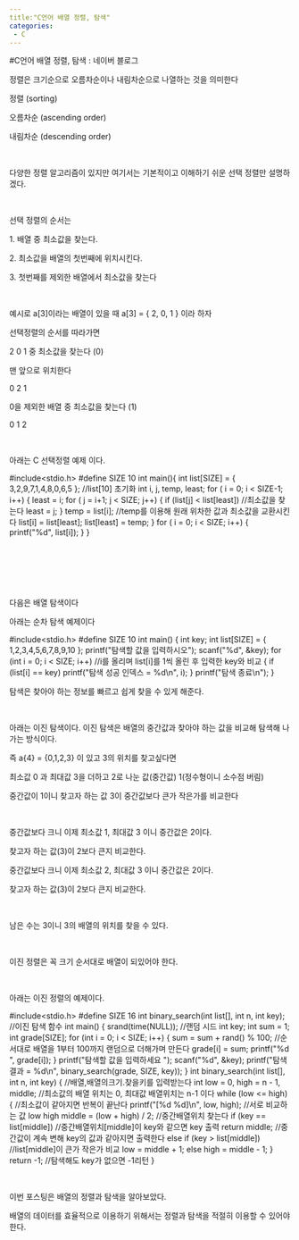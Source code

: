 ```yaml
---
title:"C언어 배열 정렬, 탐색"
categories:
 - C
---
```

#C언어 배열 정렬, 탐색 : 네이버 블로그
<div class="wrap_rabbit pcol2 _param(1) _postViewArea221550092318" id="post-view221550092318">
<!-- Rabbit HTML --><div class="se-viewer se-theme-default" lang="ko-KR">
<!-- SE_DOC_HEADER_END -->
<div class="se-main-container">
<div class="se-component se-text se-l-default" id="SE-37aa7811-6f18-4cf1-a0ab-3949677a1d21">
<div class="se-component-content">
<div class="se-section se-section-text se-l-default">
<div class="se-module se-module-text"><!-- SE-TEXT { --><p class="se-text-paragraph se-text-paragraph-align-" id="SE-2bbfc3f9-2292-47e3-88fc-c3decba0979b" style=""><span class="se-fs- se-ff-" id="SE-cd0f54fe-8271-11e9-816c-8da86df871d8" style="">정렬은 크기순으로 오름차순이나 내림차순으로 나열하는 것을 의미한다</span></p><!-- } SE-TEXT --><!-- SE-TEXT { --><p class="se-text-paragraph se-text-paragraph-align-" id="SE-5702a52a-4a02-448e-ad43-2af0abad6e29" style=""><span class="se-fs- se-ff-" id="SE-cd0f54ff-8271-11e9-816c-1d71f1c756ca" style="">정렬 (sorting)</span></p><!-- } SE-TEXT --><!-- SE-TEXT { --><p class="se-text-paragraph se-text-paragraph-align-" id="SE-ff65ebd7-04c2-4149-a791-144d9c42fe62" style=""><span class="se-fs- se-ff-" id="SE-cd0f7c10-8271-11e9-816c-810d3931b6c6" style="">오름차순 (ascending order)</span></p><!-- } SE-TEXT --><!-- SE-TEXT { --><p class="se-text-paragraph se-text-paragraph-align-" id="SE-b9527ecb-4d21-4402-b1bb-43b3ab164a14" style=""><span class="se-fs- se-ff-" id="SE-cd0f7c11-8271-11e9-816c-7990438ec3f4" style="">내림차순 (descending order)</span></p><!-- } SE-TEXT --><!-- SE-TEXT { --><p class="se-text-paragraph se-text-paragraph-align-" id="SE-878f6928-ac67-4f60-be6b-576e53f11a25" style=""><span class="se-fs- se-ff-" id="SE-cd0f7c12-8271-11e9-816c-d919755ebab5" style="">​</span></p><!-- } SE-TEXT --><!-- SE-TEXT { --><p class="se-text-paragraph se-text-paragraph-align-" id="SE-0ae9df2e-87f5-484f-b1b0-07397784d1e3" style=""><span class="se-fs- se-ff-" id="SE-cd0f7c13-8271-11e9-816c-ef8d62002df5" style="">다양한 정렬 알고리즘이 있지만 여기서는 기본적이고 이해하기 쉬운 선택 정렬만 설명하겠다.</span></p><!-- } SE-TEXT --><!-- SE-TEXT { --><p class="se-text-paragraph se-text-paragraph-align-" id="SE-7f128383-68aa-41a1-85a3-a2c079c158c6" style=""><span class="se-fs- se-ff-" id="SE-cd0f7c14-8271-11e9-816c-771832a08292" style="">​</span></p><!-- } SE-TEXT --><!-- SE-TEXT { --><p class="se-text-paragraph se-text-paragraph-align-" id="SE-13cac147-8065-49bb-a6b1-44a51617e40e" style=""><span class="se-fs- se-ff-" id="SE-cd0f7c15-8271-11e9-816c-517359f14f10" style="">선택 정렬의 순서는</span></p><!-- } SE-TEXT --><!-- SE-TEXT { --><p class="se-text-paragraph se-text-paragraph-align-" id="SE-77d24830-5ddf-4ac3-a34c-3f1bfc93ea8e" style=""><span class="se-fs- se-ff-" id="SE-cd0fa326-8271-11e9-816c-ef614ae6ce86" style="">1. 배열 중 최소값을 찾는다.</span></p><!-- } SE-TEXT --><!-- SE-TEXT { --><p class="se-text-paragraph se-text-paragraph-align-" id="SE-390f6554-264c-4316-b4b1-5701cf9af924" style=""><span class="se-fs- se-ff-" id="SE-cd0fa327-8271-11e9-816c-9f46c86ded29" style="">2. 최소값을 배열의 첫번째에 위치시킨다.</span></p><!-- } SE-TEXT --><!-- SE-TEXT { --><p class="se-text-paragraph se-text-paragraph-align-" id="SE-b45ec393-bd3c-459e-8cec-7f9ae44bb134" style=""><span class="se-fs- se-ff-" id="SE-cd0fa328-8271-11e9-816c-a17a4583aaf8" style="">3. 첫번째를 제외한 배열에서 최소값을 찾는다</span></p><!-- } SE-TEXT --><!-- SE-TEXT { --><p class="se-text-paragraph se-text-paragraph-align-" id="SE-631dacd7-655b-4449-8d8f-71daf006a563" style=""><span class="se-fs- se-ff-" id="SE-cd0fca39-8271-11e9-816c-afa05abf84dc" style="">​</span></p><!-- } SE-TEXT --><!-- SE-TEXT { --><p class="se-text-paragraph se-text-paragraph-align-" id="SE-90c204b9-450e-4410-910f-41d14eb12e10" style=""><span class="se-fs- se-ff-" id="SE-cd0fca3a-8271-11e9-816c-a3cefec0855a" style="">예시로 a[3]이라는 배열이 있을 때 a[3] = { 2, 0, 1 } 이라 하자</span></p><!-- } SE-TEXT --><!-- SE-TEXT { --><p class="se-text-paragraph se-text-paragraph-align-" id="SE-8c9a55e7-c645-4db6-a06b-5245e4e811f7" style=""><span class="se-fs- se-ff-" id="SE-cd0fca3b-8271-11e9-816c-5d5a3170664b" style="">선택정렬의 순서를 따라가면</span></p><!-- } SE-TEXT --><!-- SE-TEXT { --><p class="se-text-paragraph se-text-paragraph-align-" id="SE-1a2acad2-0f89-42d3-9b96-d3910e38ad96" style=""><span class="se-fs- se-ff-" id="SE-cd0fca3c-8271-11e9-816c-bbe71587ddad" style="">2 0 1 중 최소값을 찾는다 (0)</span></p><!-- } SE-TEXT --><!-- SE-TEXT { --><p class="se-text-paragraph se-text-paragraph-align-" id="SE-8a460328-de6c-4ccc-9e3f-c1d50718569d" style=""><span class="se-fs- se-ff-" id="SE-cd0ff14d-8271-11e9-816c-1da116c28b9b" style="">맨 앞으로 위치한다</span></p><!-- } SE-TEXT --><!-- SE-TEXT { --><p class="se-text-paragraph se-text-paragraph-align-" id="SE-b0af870e-cb7e-4137-874d-98342369dfbd" style=""><span class="se-fs- se-ff-" id="SE-cd0ff14e-8271-11e9-816c-d5c0a3fa08f3" style="">0 2 1</span></p><!-- } SE-TEXT --><!-- SE-TEXT { --><p class="se-text-paragraph se-text-paragraph-align-" id="SE-b95f8669-1e18-41e7-9840-089fd24ca5ab" style=""><span class="se-fs- se-ff-" id="SE-cd0ff14f-8271-11e9-816c-1380eb3783c1" style="">0을 제외한 배열 중 최소값을 찾는다 (1)</span></p><!-- } SE-TEXT --><!-- SE-TEXT { --><p class="se-text-paragraph se-text-paragraph-align-" id="SE-44e87867-497e-493e-ad15-c6b8534bd5bc" style=""><span class="se-fs- se-ff-" id="SE-cd0ff150-8271-11e9-816c-dbe88cc6a05f" style="">0 1 2</span></p><!-- } SE-TEXT --><!-- SE-TEXT { --><p class="se-text-paragraph se-text-paragraph-align-" id="SE-391ba221-96f1-4006-ad54-9879348c6611" style=""><span class="se-fs- se-ff-" id="SE-cd0ff151-8271-11e9-816c-b7ac1318886a" style="">​</span></p><!-- } SE-TEXT --><!-- SE-TEXT { --><p class="se-text-paragraph se-text-paragraph-align-" id="SE-2b416a3c-94d1-40fc-a41b-8142a62b808f" style=""><span class="se-fs- se-ff-" id="SE-cd101862-8271-11e9-816c-bb1302aeedc5" style="">아래는 C 선택정렬 예제 이다.</span></p><!-- } SE-TEXT --></div>
</div>
</div>
</div> <div class="se-component se-code se-l-default" id="SE-0f4202e2-e94e-44ea-808b-f1f9feda34bc">
<div class="se-component-content">
<div class="se-section se-section-code se-l-default">
<div class="se-module se-module-code se-fs-fs13">
<div class="se-code-source">
<div class="__se_code_view language-javascript">#include&lt;stdio.h&gt;
#define SIZE 10
int main(){
	int list[SIZE] = { 3,2,9,7,1,4,8,0,6,5 }; //list[10] 초기화
	int i, j, temp, least;
	for ( i = 0; i &lt; SIZE-1; i++)
	{
		least = i;
		for ( j = i+1; j &lt; SIZE; j++)
		{
			if (list[j] &lt; list[least]) //최소값을 찾는다
				least = j;
		}
		temp = list[i]; //temp를 이용해 원래 위차한 값과 최소값을 교환시킨다
		list[i] = list[least];
		list[least] = temp;
	}
	for ( i = 0; i &lt; SIZE; i++)
	{
		printf("%d", list[i]);
	}
}</div>
</div>
</div>
</div>
</div>
<script class="__se_module_data" data-module='{"type":"v2_code", "id" : "SE-0f4202e2-e94e-44ea-808b-f1f9feda34bc"}' type="text/data"></script>
</div> <div class="se-component se-text se-l-default" id="SE-fae5e575-1d46-45bf-bb63-fdeb10d55c0d">
<div class="se-component-content">
<div class="se-section se-section-text se-l-default">
<div class="se-module se-module-text"><!-- SE-TEXT { --><p class="se-text-paragraph se-text-paragraph-align-" id="SE-fd496655-81ac-47ba-bff3-f7f774cdaf03" style=""><span class="se-fs- se-ff-" id="SE-cd103f73-8271-11e9-816c-6f3e695da92e" style="">​</span></p><!-- } SE-TEXT --><!-- SE-TEXT { --><p class="se-text-paragraph se-text-paragraph-align-" id="SE-cc50a736-fd80-4719-b2c8-31bcef3eff2a" style=""><span class="se-fs- se-ff-" id="SE-cd106684-8271-11e9-816c-01fa8a446a1a" style="">​</span></p><!-- } SE-TEXT --><!-- SE-TEXT { --><p class="se-text-paragraph se-text-paragraph-align-" id="SE-8edaeb8e-7ab6-4479-8305-bcafd69f40a9" style=""><span class="se-fs- se-ff-" id="SE-cd106685-8271-11e9-816c-512645e2a9e8" style="">​</span></p><!-- } SE-TEXT --><!-- SE-TEXT { --><p class="se-text-paragraph se-text-paragraph-align-" id="SE-a00e2d7c-738f-4c4d-a642-864d5da50617" style=""><span class="se-fs- se-ff-" id="SE-cd106686-8271-11e9-816c-bdd0ec82c0db" style="">다음은 배열 탐색이다</span></p><!-- } SE-TEXT --><!-- SE-TEXT { --><p class="se-text-paragraph se-text-paragraph-align-" id="SE-97500d3f-57ec-4a55-8772-cbd0b2376c2b" style=""><span class="se-fs- se-ff-" id="SE-cd106687-8271-11e9-816c-8176a1c1dd0f" style="">아래는 순차 탐색 예제이다</span></p><!-- } SE-TEXT --></div>
</div>
</div>
</div> <div class="se-component se-code se-l-default" id="SE-eb9aa2d3-ee60-40e3-81cb-b5a16987cc44">
<div class="se-component-content">
<div class="se-section se-section-code se-l-default">
<div class="se-module se-module-code se-fs-fs13">
<div class="se-code-source">
<div class="__se_code_view language-javascript">#include&lt;stdio.h&gt;
#define SIZE 10
int main() {
	int key;
	int list[SIZE] = { 1,2,3,4,5,6,7,8,9,10 };
	printf("탐색할 값을 입력하시오");
	scanf("%d", &amp;key);
	for (int i = 0; i &lt; SIZE; i++) //i를 올리며 list[i]를 1씩 올린 후 입력한 key와 비교
	{
		if (list[i] == key)
			printf("탐색 성공 인덱스 = %d\n", i);
	}
	printf("탐색 종료\n");
}</div>
</div>
</div>
</div>
</div>
<script class="__se_module_data" data-module='{"type":"v2_code", "id" : "SE-eb9aa2d3-ee60-40e3-81cb-b5a16987cc44"}' type="text/data"></script>
</div> <div class="se-component se-text se-l-default" id="SE-80d26679-c9e6-4916-b703-774ffd87b2c7">
<div class="se-component-content">
<div class="se-section se-section-text se-l-default">
<div class="se-module se-module-text"><!-- SE-TEXT { --><p class="se-text-paragraph se-text-paragraph-align-" id="SE-fc5437e8-95ce-4571-9500-2c3e6cd9aa3b" style=""><span class="se-fs- se-ff-" id="SE-cd108d98-8271-11e9-816c-8376a8111154" style="">탐색은 찾아야 하는 정보를 빠르고 쉽게 찾을 수 있게 해준다.</span></p><!-- } SE-TEXT --><!-- SE-TEXT { --><p class="se-text-paragraph se-text-paragraph-align-" id="SE-9210bb66-7278-4fdc-bf75-adc96a6156e8" style=""><span class="se-fs- se-ff-" id="SE-cd10b4a9-8271-11e9-816c-894926a03eaf" style="">​</span></p><!-- } SE-TEXT --><!-- SE-TEXT { --><p class="se-text-paragraph se-text-paragraph-align-" id="SE-6387ebbf-2460-4308-b8a4-bea7a819c21d" style=""><span class="se-fs- se-ff-" id="SE-cd10b4aa-8271-11e9-816c-87486ff91393" style="">아래는 이진 탐색이다. 이진 탐색은 배열의 중간값과 찾아야 하는 값을 비교해 탐색해 나가는 방식이다.</span></p><!-- } SE-TEXT --><!-- SE-TEXT { --><p class="se-text-paragraph se-text-paragraph-align-" id="SE-05b5147e-36b3-430f-8db2-065d8710d4e5" style=""><span class="se-fs- se-ff-" id="SE-cd10b4ab-8271-11e9-816c-d3ff524806f7" style="">즉 a{4} = {0,1,2,3} 이 있고 3의 위치를 찾고싶다면</span></p><!-- } SE-TEXT --><!-- SE-TEXT { --><p class="se-text-paragraph se-text-paragraph-align-" id="SE-4e38d5da-c32d-4629-a3bf-4423491b484b" style=""><span class="se-fs- se-ff-" id="SE-cd10b4ac-8271-11e9-816c-ad32f716ea8f" style="">최소값 0 과 최대값 3을 더하고 2로 나눈 값(중간값) 1(정수형이니 소수점 버림)</span></p><!-- } SE-TEXT --><!-- SE-TEXT { --><p class="se-text-paragraph se-text-paragraph-align-" id="SE-18ecd2c3-b56a-4b91-bba3-45462bc20b94" style=""><span class="se-fs- se-ff-" id="SE-cd10b4ad-8271-11e9-816c-bbd6c7b1fcbe" style="">중간값이 1이니 찾고자 하는 값 3이 중간값보다 큰가 작은가를 비교한다</span></p><!-- } SE-TEXT --><!-- SE-TEXT { --><p class="se-text-paragraph se-text-paragraph-align-" id="SE-6b3e5146-76aa-4787-b687-3a8da436f121" style=""><span class="se-fs- se-ff-" id="SE-cd10b4ae-8271-11e9-816c-f575d7ff3df6" style="">​</span></p><!-- } SE-TEXT --><!-- SE-TEXT { --><p class="se-text-paragraph se-text-paragraph-align-" id="SE-33f1edb3-5412-483f-8192-6cb8dd5fc330" style=""><span class="se-fs- se-ff-" id="SE-cd10dbbf-8271-11e9-816c-831b457a002c" style="">중간값보다 크니 이제 최소값 1, 최대값 3 이니 중간값은 2이다.</span></p><!-- } SE-TEXT --><!-- SE-TEXT { --><p class="se-text-paragraph se-text-paragraph-align-" id="SE-16123991-9026-4234-94ff-3ff6e9bcd3b8" style=""><span class="se-fs- se-ff-" id="SE-cd10dbc0-8271-11e9-816c-d9450d8271bb" style="">찾고자 하는 값(3)이 2보다 큰지 비교한다.</span></p><!-- } SE-TEXT --><!-- SE-TEXT { --><p class="se-text-paragraph se-text-paragraph-align-" id="SE-0dd3474e-9e96-45f0-90ec-1f88c184c2fc" style=""><span class="se-fs- se-ff-" id="SE-cd10dbc1-8271-11e9-816c-ff195e3ee5d2" style=""> </span></p><!-- } SE-TEXT --><!-- SE-TEXT { --><p class="se-text-paragraph se-text-paragraph-align-" id="SE-39439dd9-fe66-48bd-82c3-17abb5f06fd8" style=""><span class="se-fs- se-ff-" id="SE-cd10dbc2-8271-11e9-816c-8be1e4f9ceec" style="">중간값보다 크니 이제 최소값 2, 최대값 3 이니 중간값은 2이다.</span></p><!-- } SE-TEXT --><!-- SE-TEXT { --><p class="se-text-paragraph se-text-paragraph-align-" id="SE-c08db209-a65f-4345-8b19-60c151291465" style=""><span class="se-fs- se-ff-" id="SE-cd1102d3-8271-11e9-816c-13c63846bc1e" style="">찾고자 하는 값(3)이 2보다 큰지 비교한다.</span></p><!-- } SE-TEXT --><!-- SE-TEXT { --><p class="se-text-paragraph se-text-paragraph-align-" id="SE-703b5860-7482-447f-aad7-279075b3f761" style=""><span class="se-fs- se-ff-" id="SE-cd1102d4-8271-11e9-816c-111c99448fde" style="">​</span></p><!-- } SE-TEXT --><!-- SE-TEXT { --><p class="se-text-paragraph se-text-paragraph-align-" id="SE-9c5d6ba8-cca3-41e0-99c7-b68e28195daf" style=""><span class="se-fs- se-ff-" id="SE-cd1129e5-8271-11e9-816c-c79b4cb06dac" style="">남은 수는 3이니 3의 배열의 위치를 찾을 수 있다.</span></p><!-- } SE-TEXT --><!-- SE-TEXT { --><p class="se-text-paragraph se-text-paragraph-align-" id="SE-d3e1dfc5-1f2e-4cb9-b5d1-b151a218504f" style=""><span class="se-fs- se-ff-" id="SE-cd1129e6-8271-11e9-816c-79f282e528d1" style="">​</span></p><!-- } SE-TEXT --><!-- SE-TEXT { --><p class="se-text-paragraph se-text-paragraph-align-" id="SE-7bc04207-b682-4e09-b593-bd68ef5ebea1" style=""><span class="se-fs- se-ff-" id="SE-cd1129e7-8271-11e9-816c-07731e2d7104" style="">이진 정렬은 꼭 크기 순서대로 배열이 되있어야 한다.</span></p><!-- } SE-TEXT --><!-- SE-TEXT { --><p class="se-text-paragraph se-text-paragraph-align-" id="SE-e5d7cea6-e18a-4fc9-82a6-ea29ca2d1950" style=""><span class="se-fs- se-ff-" id="SE-cd1129e8-8271-11e9-816c-57ab1f67e5c0" style="">​</span></p><!-- } SE-TEXT --><!-- SE-TEXT { --><p class="se-text-paragraph se-text-paragraph-align-" id="SE-3d79d14d-3323-4749-b11e-7e6b5c1fc3df" style=""><span class="se-fs- se-ff-" id="SE-cd1129e9-8271-11e9-816c-c7d137cb039a" style="">아래는 이진 정렬의 예제이다.</span></p><!-- } SE-TEXT --></div>
</div>
</div>
</div> <div class="se-component se-code se-l-default" id="SE-b92fcfa7-ba7e-45a3-a403-7328558c4d8b">
<div class="se-component-content">
<div class="se-section se-section-code se-l-default">
<div class="se-module se-module-code se-fs-fs13">
<div class="se-code-source">
<div class="__se_code_view language-javascript">#include&lt;stdio.h&gt;
#define SIZE 16
int binary_search(int list[], int n, int key); //이진 탐색 함수
int main() {
	srand(time(NULL)); //랜덤 시드
	int key;
	int sum = 1;
	int grade[SIZE];
	for (int i = 0; i &lt; SIZE; i++) {
		sum = sum + rand() % 100; //순서대로 배열을 1부터 100까지 랜덤으로 더해가며 만든다
		grade[i] = sum;
		printf("%d  ", grade[i]);
	}
	printf("탐색할 값을 입력하세요 ");
	scanf("%d", &amp;key);
	printf("탐색 결과 = %d\n", binary_search(grade, SIZE, key));
}
int binary_search(int list[], int n, int key) { //배열,배열의크기.찾을키를 입력받는다
	int low = 0, high = n - 1, middle; //최소값의 배열 위치는 0, 최대값 배열위치는 n-1 이다
	while (low &lt;= high) { //최소값이 같아지면 반복이 끝난다
		printf("[%d %d]\n", low, high); //서로 비교하는 값 low high
		middle = (low + high) / 2; //중간배열위치 찾는다
		if (key == list[middle]) //중간배열위치[middle]이 key와 같으면 key 출력
			return middle; //중간값이 계속 변해 key의 값과 같아지면 출력한다
		else if (key &gt; list[middle]) //list[middle]이 큰가 작은가 비교
			low = middle + 1; 
		else
			high = middle - 1;
	}
	return -1; //탐색해도 key가 없으면 -1리턴
}
</div>
</div>
</div>
</div>
</div>
<script class="__se_module_data" data-module='{"type":"v2_code", "id" : "SE-b92fcfa7-ba7e-45a3-a403-7328558c4d8b"}' type="text/data"></script>
</div> <div class="se-component se-text se-l-default" id="SE-291e7741-95e6-46fc-bd04-524a173fd6b2">
<div class="se-component-content">
<div class="se-section se-section-text se-l-default">
<div class="se-module se-module-text"><!-- SE-TEXT { --><p class="se-text-paragraph se-text-paragraph-align-" id="SE-5aa1d351-18e5-45c2-b6f8-cffa6e3e0ef2" style=""><span class="se-fs- se-ff-" id="SE-cd11780a-8271-11e9-816c-1bf44a52e56d" style="">​</span></p><!-- } SE-TEXT --><!-- SE-TEXT { --><p class="se-text-paragraph se-text-paragraph-align-" id="SE-4ecd4de4-efda-4f93-9bfa-3fdde5aa0d38" style=""><span class="se-fs- se-ff-" id="SE-cd11780b-8271-11e9-816c-259273080bc6" style="">이번 포스팅은 배열의 정렬과 탐색을 알아보았다.</span></p><!-- } SE-TEXT --><!-- SE-TEXT { --><p class="se-text-paragraph se-text-paragraph-align-" id="SE-6855b03c-3aec-4988-91c7-562c6590e4be" style=""><span class="se-fs- se-ff-" id="SE-cd11780c-8271-11e9-816c-27e4ba8c867d" style="">배열의 데이터를 효율적으로 이용하기 위해서는 정렬과 탐색을 적절히 이용할 수 있어야 한다.</span></p><!-- } SE-TEXT --></div>
</div>
</div>
</div> </div>
</div>
</div>